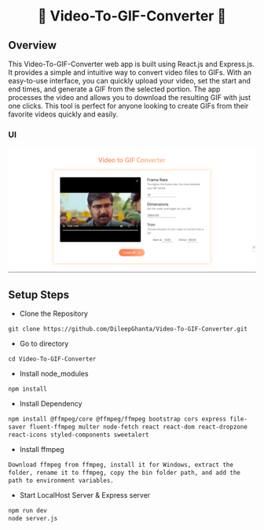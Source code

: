 
<h1 align="center">🎥 Video-To-GIF-Converter 🎥</h1>

## Overview

This Video-To-GIF-Converter web app is built using React.js and Express.js. It provides a simple and intuitive way to convert video files to GIFs. With an easy-to-use interface, you can quickly upload your video, set the start and end times, and generate a GIF from the selected portion. The app processes the video and allows you to download the resulting GIF with just one clicks. This tool is perfect for anyone looking to create GIFs from their favorite videos quickly and easily.

### UI 
![image](./src/assets/UI.png) 

## Setup Steps

- Clone the Repository

```
git clone https://github.com/DileepGhanta/Video-To-GIF-Converter.git
```
- Go to directory

```
cd Video-To-GIF-Converter
```
- Install node_modules 
```
npm install
```
- Install Dependency 
```
npm install @ffmpeg/core @ffmpeg/ffmpeg bootstrap cors express file-saver fluent-ffmpeg multer node-fetch react react-dom react-dropzone react-icons styled-components sweetalert
```
- Install ffmpeg 
```
Download ffmpeg from ffmpeg, install it for Windows, extract the folder, rename it to ffmpeg, copy the bin folder path, and add the path to environment variables.
```
- Start LocalHost Server & Express server
```
npm run dev
node server.js
```
